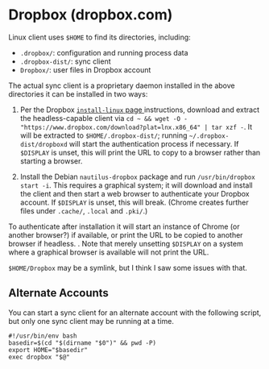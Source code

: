 Dropbox (dropbox.com)
=====================

Linux client uses `$HOME` to find its directories, including:
- `.dropbox/`: configuration and running process data
- `.dropbox-dist/`: sync client
- `Dropbox/`: user files in Dropbox account

The actual sync client is a proprietary daemon installed in the above
directories it can be installed in two ways:

1. Per the Dropbox [`install-linux` page ][install-linux] instructions,
   download and extract the headless-capable client via `cd ~ && wget -O -
   "https://www.dropbox.com/download?plat=lnx.x86_64" | tar xzf -`. It will
   be extracted to `$HOME/.dropbox-dist/`; running
   `~/.dropbox-dist/dropboxd` will start the authentication process if
   necessary. If `$DISPLAY` is unset, this will print the URL to copy to a
   browser rather than starting a browser.

2. Install the Debian `nautilus-dropbox` package and run `/usr/bin/dropbox
   start -i`. This requires a graphical system; it will download and
   install the client and then start a web browser to authenticate your
   Dropbox account. If `$DISPLAY` is unset, this will break. (Chrome
   creates further files under `.cache/`, `.local` and `.pki/`.)

To authenticate after installation it will start an instance of Chrome (or
another browser?) if available, or print the URL to be copied to another
browser if headless. . Note that merely unsetting `$DISPLAY` on a system
where a graphical browser is available will not print the URL.

`$HOME/Dropbox` may be a symlink, but I think I saw some issues with that.


Alternate Accounts
------------------

You can start a sync client for an alternate account with the following
script, but only one sync client may be running at a time.

    #!/usr/bin/env bash
    basedir=$(cd "$(dirname "$0")" && pwd -P)
    export HOME="$basedir"
    exec dropbox "$@"



<!-------------------------------------------------------------------->
[install-linux]: https://www.dropbox.com/install-linux
